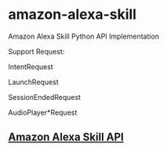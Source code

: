 # amazon-alexa-skill

Amazon Alexa Skill Python API Implementation

Support Request:

IntentRequest

LaunchRequest

SessionEndedRequest

AudioPlayer*Request

## [Amazon Alexa Skill API](https://developer.amazon.com/docs/custom-skills/request-and-response-json-reference.html)
